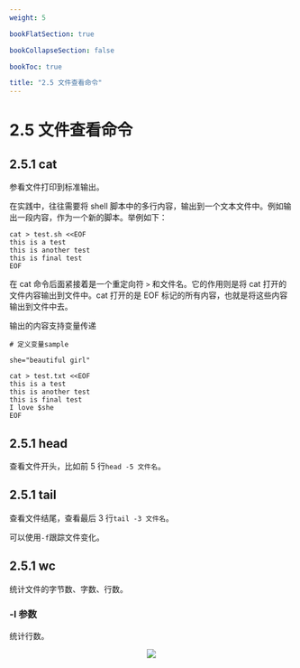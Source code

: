 ```yaml
---
weight: 5

bookFlatSection: true

bookCollapseSection: false

bookToc: true

title: "2.5 文件查看命令"
---
```


# 2.5 文件查看命令

## 2.5.1 cat

参看文件打印到标准输出。

在实践中，往往需要将 shell 脚本中的多行内容，输出到一个文本文件中。例如输出一段内容，作为一个新的脚本。举例如下：

```
cat > test.sh <<EOF
this is a test
this is another test
this is final test
EOF
```

在 cat 命令后面紧接着是一个重定向符 `>` 和文件名。它的作用则是将 cat 打开的文件内容输出到文件中。cat 打开的是 EOF 标记的所有内容，也就是将这些内容输出到文件中去。

输出的内容支持变量传递

```
# 定义变量sample

she="beautiful girl"

cat > test.txt <<EOF
this is a test
this is another test
this is final test
I love $she
EOF
```

## 2.5.1 head

查看文件开头，比如前 5 行`head -5 文件名`。

## 2.5.1 tail

查看文件结尾，查看最后 3 行`tail -3 文件名`。

可以使用`-f`跟踪文件变化。

## 2.5.1 wc

统计文件的字节数、字数、行数。

### -l 参数

统计行数。

<div align="center"><img src="https://cdn.xiaobinqt.cn/xiaobinqt.io/20230201/eedee885bd8b499f8ef8c386018fb509.png" width=  /></div>




